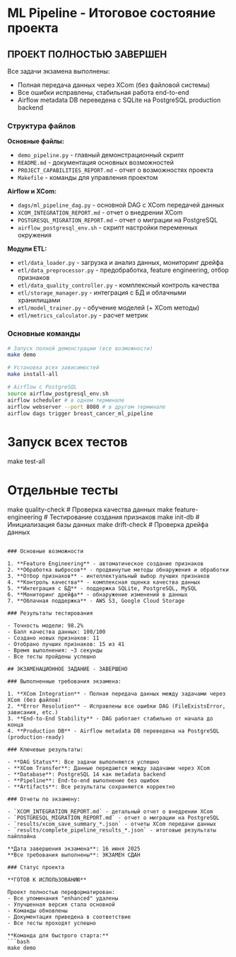 # ML Pipeline - Итоговое состояние проекта

## ПРОЕКТ ПОЛНОСТЬЮ ЗАВЕРШЕН

Все задачи экзамена выполнены:
- Полная передача данных через XCom (без файловой системы)
- Все ошибки исправлены, стабильная работа end-to-end
- Airflow metadata DB переведена с SQLite на PostgreSQL production backend

### Структура файлов

**Основные файлы:**
- `demo_pipeline.py` - главный демонстрационный скрипт
- `README.md` - документация основных возможностей
- `PROJECT_CAPABILITIES_REPORT.md` - отчет о возможностях проекта
- `Makefile` - команды для управления проектом

**Airflow и XCom:**
- `dags/ml_pipeline_dag.py` - основной DAG с XCom передачей данных
- `XCOM_INTEGRATION_REPORT.md` - отчет о внедрении XCom
- `POSTGRESQL_MIGRATION_REPORT.md` - отчет о миграции на PostgreSQL
- `airflow_postgresql_env.sh` - скрипт настройки переменных окружения

**Модули ETL:**
- `etl/data_loader.py` - загрузка и анализ данных, мониторинг дрейфа
- `etl/data_preprocessor.py` - предобработка, feature engineering, отбор признаков
- `etl/data_quality_controller.py` - комплексный контроль качества
- `etl/storage_manager.py` - интеграция с БД и облачными хранилищами
- `etl/model_trainer.py` - обучение моделей (+ XCom методы)
- `etl/metrics_calculator.py` - расчет метрик

### Основные команды

```bash
# Запуск полной демонстрации (все возможности)
make demo

# Установка всех зависимостей
make install-all

# Airflow с PostgreSQL
source airflow_postgresql_env.sh
airflow scheduler # в одном терминале
airflow webserver --port 8080 # в другом терминале
airflow dags trigger breast_cancer_ml_pipeline
```

# Запуск всех тестов
make test-all

# Отдельные тесты
make quality-check # Проверка качества данных
make feature-engineering # Тестирование создания признаков
make init-db # Инициализация базы данных
make drift-check # Проверка дрейфа данных
```

### Основные возможности

1. **Feature Engineering** - автоматическое создание признаков
2. **Обработка выбросов** - продвинутые методы обнаружения и обработки
3. **Отбор признаков** - интеллектуальный выбор лучших признаков
4. **Контроль качества** - комплексная оценка качества данных
5. **Интеграция с БД** - поддержка SQLite, PostgreSQL, MySQL
6. **Мониторинг дрейфа** - обнаружение изменений в данных
7. **Облачная поддержка** - AWS S3, Google Cloud Storage

### Результаты тестирования

- Точность модели: 98.2%
- Балл качества данных: 100/100
- Создано новых признаков: 11
- Отобрано лучших признаков: 15 из 41
- Время выполнения: ~3 секунды
- Все тесты пройдены успешно

## ЭКЗАМЕНАЦИОННОЕ ЗАДАНИЕ - ЗАВЕРШЕНО

### Выполненные требования экзамена:

1. **XCom Integration** - Полная передача данных между задачами через XCom (без файлов)
2. **Error Resolution** - Исправлены все ошибки DAG (FileExistsError, зависания, etc.)
3. **End-to-End Stability** - DAG работает стабильно от начала до конца
4. **Production DB** - Airflow metadata DB переведена на PostgreSQL (production-ready)

### Ключевые результаты:

- **DAG Status**: Все задачи выполняются успешно
- **XCom Transfer**: Данные передаются между задачами через XCom
- **Database**: PostgreSQL 14 как metadata backend
- **Pipeline**: End-to-end выполнение без ошибок
- **Artifacts**: Все результаты сохраняются корректно

### Отчеты по экзамену:

- `XCOM_INTEGRATION_REPORT.md` - детальный отчет о внедрении XCom
- `POSTGRESQL_MIGRATION_REPORT.md` - отчет о миграции на PostgreSQL
- `results/xcom_save_summary_*.json` - отчеты XCom передачи данных
- `results/complete_pipeline_results_*.json` - итоговые результаты пайплайна

**Дата завершения экзамена**: 16 июня 2025
**Все требования выполнены**: ЭКЗАМЕН СДАН

### Статус проекта

**ГОТОВ К ИСПОЛЬЗОВАНИЮ**

Проект полностью переформатирован:
- Все упоминания "enhanced" удалены
- Улучшенная версия стала основной
- Команды обновлены
- Документация приведена в соответствие
- Все тесты проходят успешно

**Команда для быстрого старта:**
```bash
make demo
```
